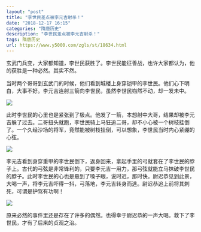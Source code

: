 ```yaml
---
layout: "post"
title: "李世民差点被李元吉射杀！"
date: "2018-12-17 16:15"
categories: "隋唐历史"
description: "李世民差点被李元吉射杀！"
tags: 隋唐历史
url: https://www.y5000.com/zgls/st/18634.html
---
```






玄武门兵变，大家都知道，李世民获胜了。李世民能征善战，也许大家都认为，他的获胜是一种必然。其实不然。

当时两个哥哥到玄武门的时候，他们看到城楼上身穿铠甲的李世民。他们心下明白，大事不好。李元吉连射三箭向李世民，虽然李世民岿然不动，却一发未中。

![](https://img.y5000.com/uploads/allimg/170405/1426055596-0.jpg)

此时李世民的心里也是紧张到了极点。他发了一箭，本想射中大哥，结果却被李元吉躲了过去。二哥扭头就跑，李世民骑上马狂追二哥，却不小心被一个树枝挂倒了。一个久经沙场的将军，竟然能被树枝挂倒，可以想象，李世民当时内心紧绷的心弦。

![](https://img.y5000.com/uploads/allimg/170405/8-1F405142224X6.jpg)

李元吉看到身穿重甲的李世民倒下，返身回来，拿起手里的弓就套在了李世民的脖子上。古代的弓弦是非常锋利的，只要李元吉一用力，那弓弦就能立马抹破李世民的脖子。此时李世民的心也是悬到了嗓子眼，说时迟，那时快。尉迟恭见到此景，大喝一声，将李元吉吓得一抖，弓落地，李元吉转身而逃。尉迟恭追上前将其刺死，可谓是护驾有功啊！

![](https://img.y5000.com/uploads/allimg/170405/8-1F4051425235c.jpg)

原来必然的事件里还是存在了许多的偶然。也得幸于尉迟恭的一声大喝。救下了李世民，才有了后来的贞观之治。
